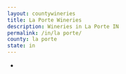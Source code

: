 ```yaml
---
layout: countywineries
title: La Porte Wineries
description: Wineries in La Porte IN
permalink: /in/la porte/
county: la porte
state: in
---
```

-
